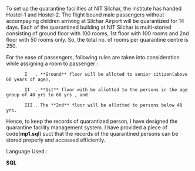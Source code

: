 
To set up the quarantine facilities at NIT Silchar, the institute has handed Hostel-1 and Hostel-2. The flight bound male passengers without accompaying children arriving at Silchar Airport will be quarantized for 14 days. Each of the quarantined building at NIT Silchar is multi-storied consisting of ground floor with 100 rooms, 1st floor with 100 rooms and 2nd floor with 50 rooms only. So, the total no. of rooms per quarantine centre is 250. 

For the ease of passengers, following rules are taken into consideration while assigning a room to passenger :

           I   . **Ground** floor will be alloted to senior citizen(above 60 years of age),
   
           II  . **1st** floor with be allotted to the persons in the age group of 40 yrs to 60 yrs , and 
  
           III . The **2nd** floor will be allotted to persons below 40 yrs.
           
 Hence, to keep the records of quarantized person, I have designed the quarantine facility management system. I have provided a piece of code(**mp1.sql**) suct that the records
  of the quarantined persons can be stored properly and accessed efficiently.
  
  
  
  Language Used :
  
  **SQL**
           
 
